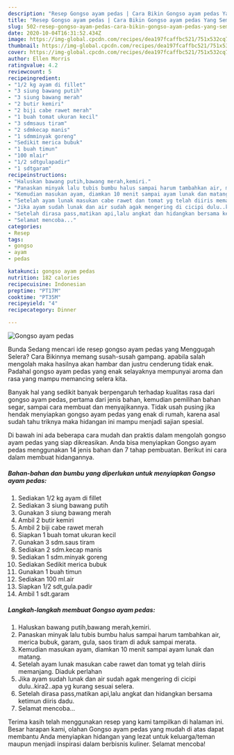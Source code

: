 ```yaml
---
description: "Resep Gongso ayam pedas | Cara Bikin Gongso ayam pedas Yang Sempurna"
title: "Resep Gongso ayam pedas | Cara Bikin Gongso ayam pedas Yang Sempurna"
slug: 502-resep-gongso-ayam-pedas-cara-bikin-gongso-ayam-pedas-yang-sempurna
date: 2020-10-04T16:31:52.434Z
image: https://img-global.cpcdn.com/recipes/dea197fcaffbc521/751x532cq70/gongso-ayam-pedas-foto-resep-utama.jpg
thumbnail: https://img-global.cpcdn.com/recipes/dea197fcaffbc521/751x532cq70/gongso-ayam-pedas-foto-resep-utama.jpg
cover: https://img-global.cpcdn.com/recipes/dea197fcaffbc521/751x532cq70/gongso-ayam-pedas-foto-resep-utama.jpg
author: Ellen Morris
ratingvalue: 4.2
reviewcount: 5
recipeingredient:
- "1/2 kg ayam di fillet"
- "3 siung bawang putih"
- "3 siung bawang merah"
- "2 butir kemiri"
- "2 biji cabe rawet merah"
- "1 buah tomat ukuran kecil"
- "3 sdmsaus tiram"
- "2 sdmkecap manis"
- "1 sdmminyak goreng"
- "Sedikit merica bubuk"
- "1 buah timun"
- "100 mlair"
- "1/2 sdtgulapadir"
- "1 sdtgaram"
recipeinstructions:
- "Haluskan bawang putih,bawang merah,kemiri."
- "Panaskan minyak lalu tubis bumbu halus sampai harum tambahkan air, merica bubuk, garam, gula, saos tiram di aduk sampai merata."
- "Kemudian masukan ayam, diamkan 10 menit sampai ayam lunak dan matang."
- "Setelah ayam lunak masukan cabe rawet dan tomat yg telah diiris memanjang. Diaduk perlahan"
- "Jika ayam sudah lunak dan air sudah agak mengering di cicipi dulu..kira2..apa yg kurang sesuai selera."
- "Setelah dirasa pass,matikan api,lalu angkat dan hidangkan bersama ketimun diiris dadu."
- "Selamat mencoba..."
categories:
- Resep
tags:
- gongso
- ayam
- pedas

katakunci: gongso ayam pedas 
nutrition: 182 calories
recipecuisine: Indonesian
preptime: "PT17M"
cooktime: "PT35M"
recipeyield: "4"
recipecategory: Dinner

---
```



![Gongso ayam pedas](https://img-global.cpcdn.com/recipes/dea197fcaffbc521/751x532cq70/gongso-ayam-pedas-foto-resep-utama.jpg)

Bunda Sedang mencari ide resep gongso ayam pedas yang Menggugah Selera? Cara Bikinnya memang susah-susah gampang. apabila salah mengolah maka hasilnya akan hambar dan justru cenderung tidak enak. Padahal gongso ayam pedas yang enak selayaknya mempunyai aroma dan rasa yang mampu memancing selera kita.

Banyak hal yang sedikit banyak berpengaruh terhadap kualitas rasa dari gongso ayam pedas, pertama dari jenis bahan, kemudian pemilihan bahan segar, sampai cara membuat dan menyajikannya. Tidak usah pusing jika hendak menyiapkan gongso ayam pedas yang enak di rumah, karena asal sudah tahu triknya maka hidangan ini mampu menjadi sajian spesial.




Di bawah ini ada beberapa cara mudah dan praktis dalam mengolah gongso ayam pedas yang siap dikreasikan. Anda bisa menyiapkan Gongso ayam pedas menggunakan 14 jenis bahan dan 7 tahap pembuatan. Berikut ini cara dalam membuat hidangannya.

<!--inarticleads1-->

##### Bahan-bahan dan bumbu yang diperlukan untuk menyiapkan Gongso ayam pedas:

1. Sediakan 1/2 kg ayam di fillet
1. Sediakan 3 siung bawang putih
1. Gunakan 3 siung bawang merah
1. Ambil 2 butir kemiri
1. Ambil 2 biji cabe rawet merah
1. Siapkan 1 buah tomat ukuran kecil
1. Gunakan 3 sdm.saus tiram
1. Sediakan 2 sdm.kecap manis
1. Sediakan 1 sdm.minyak goreng
1. Sediakan Sedikit merica bubuk
1. Gunakan 1 buah timun
1. Sediakan 100 ml.air
1. Siapkan 1/2 sdt,gula.padir
1. Ambil 1 sdt.garam




<!--inarticleads2-->

##### Langkah-langkah membuat Gongso ayam pedas:

1. Haluskan bawang putih,bawang merah,kemiri.
1. Panaskan minyak lalu tubis bumbu halus sampai harum tambahkan air, merica bubuk, garam, gula, saos tiram di aduk sampai merata.
1. Kemudian masukan ayam, diamkan 10 menit sampai ayam lunak dan matang.
1. Setelah ayam lunak masukan cabe rawet dan tomat yg telah diiris memanjang. Diaduk perlahan
1. Jika ayam sudah lunak dan air sudah agak mengering di cicipi dulu..kira2..apa yg kurang sesuai selera.
1. Setelah dirasa pass,matikan api,lalu angkat dan hidangkan bersama ketimun diiris dadu.
1. Selamat mencoba...




Terima kasih telah menggunakan resep yang kami tampilkan di halaman ini. Besar harapan kami, olahan Gongso ayam pedas yang mudah di atas dapat membantu Anda menyiapkan hidangan yang lezat untuk keluarga/teman maupun menjadi inspirasi dalam berbisnis kuliner. Selamat mencoba!
